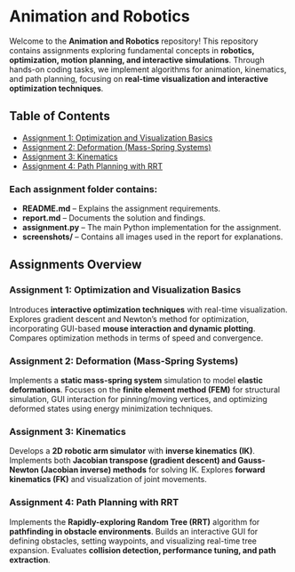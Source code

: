 # Animation and Robotics  

Welcome to the **Animation and Robotics** repository! This repository contains assignments exploring fundamental concepts in **robotics, optimization, motion planning, and interactive simulations**. Through hands-on coding tasks, we implement algorithms for animation, kinematics, and path planning, focusing on **real-time visualization and interactive optimization techniques**.  

## Table of Contents  
- [Assignment 1: Optimization and Visualization Basics](#assignment-1-optimization-and-visualization-basics)  
- [Assignment 2: Deformation (Mass-Spring Systems)](#assignment-2-deformation-mass-spring-systems)  
- [Assignment 3: Kinematics](#assignment-3-kinematics)  
- [Assignment 4: Path Planning with RRT](#assignment-4-path-planning-with-rrt)

### Each assignment folder contains:  
- **README.md** – Explains the assignment requirements.  
- **report.md** – Documents the solution and findings.  
- **assignment.py** – The main Python implementation for the assignment.  
- **screenshots/** – Contains all images used in the report for explanations.  

## Assignments Overview  

### Assignment 1: Optimization and Visualization Basics  
Introduces **interactive optimization techniques** with real-time visualization. Explores gradient descent and Newton’s method for optimization, incorporating GUI-based **mouse interaction and dynamic plotting**. Compares optimization methods in terms of speed and convergence.  

### Assignment 2: Deformation (Mass-Spring Systems)  
Implements a **static mass-spring system** simulation to model **elastic deformations**. Focuses on the **finite element method (FEM)** for structural simulation, GUI interaction for pinning/moving vertices, and optimizing deformed states using energy minimization techniques.  

### Assignment 3: Kinematics  
Develops a **2D robotic arm simulator** with **inverse kinematics (IK)**. Implements both **Jacobian transpose (gradient descent) and Gauss-Newton (Jacobian inverse) methods** for solving IK. Explores **forward kinematics (FK)** and visualization of joint movements.  

### Assignment 4: Path Planning with RRT  
Implements the **Rapidly-exploring Random Tree (RRT)** algorithm for **pathfinding in obstacle environments**. Builds an interactive GUI for defining obstacles, setting waypoints, and visualizing real-time tree expansion. Evaluates **collision detection, performance tuning, and path extraction**.  
